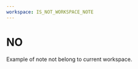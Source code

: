 ```yaml
---
workspace: IS_NOT_WORKSPACE_NOTE
---
```


NO
======


Example of note not belong to current workspace.